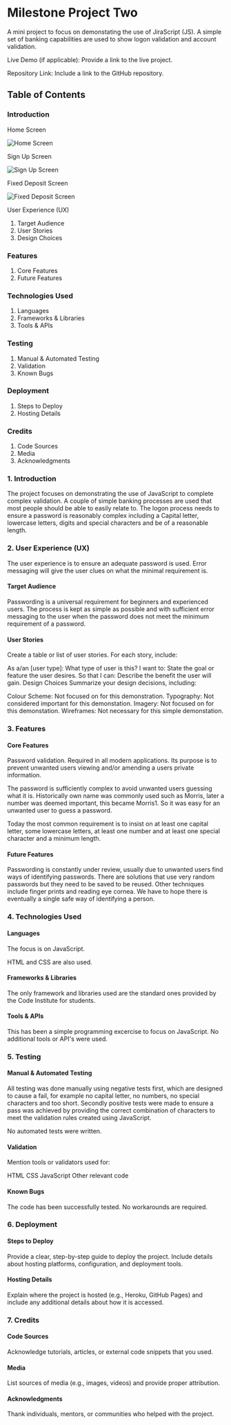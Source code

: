 # Milestone Project Two

A mini project to focus on demonstating the use of JiraScript (JS).  A simple set of banking capabilities are used to show logon validation and account validation.

Live Demo (if applicable): Provide a link to the live project.

Repository Link: Include a link to the GitHub repository.

## Table of Contents

### Introduction

Home Screen

<img
  src="https://www.dropbox.com/s/xgnxrmok5hidlaw/Screenshot%202025-01-22%20at%2015.12.45.png?dl=0"
  alt="Home Screen"
  title="Home Screen"
  style="display: inline-block; margin: 0 auto; max-width: 300px">



Sign Up Screen

<img
  src="https://www.dropbox.com/s/xgnxrmok5hidlaw/Screenshot%202025-01-22%20at%2015.12.45.png?dl=0"
  alt="Sign Up Screen"
  title="Sign Up Screen"
  style="display: inline-block; margin: 0 auto; max-width: 300px">


Fixed Deposit Screen

<img
  src="https://www.dropbox.com/s/xgnxrmok5hidlaw/Screenshot%202025-01-22%20at%2015.12.45.png?dl=0"
  alt="Fixed Deposit Screen"
  title="Fixed Deposit Screen"
  style="display: inline-block; margin: 0 auto; max-width: 300px">


User Experience (UX)

1. Target Audience
1. User Stories
1. Design Choices

### Features

1. Core Features
1. Future Features

### Technologies Used

1. Languages
1. Frameworks & Libraries
1. Tools & APIs

### Testing

1. Manual & Automated Testing
1. Validation
1. Known Bugs

### Deployment

1. Steps to Deploy
1. Hosting Details

### Credits

1. Code Sources
1. Media
1. Acknowledgments

### 1. Introduction

The project focuses on demonstrating the use of JavaScript to complete complex validation.  A couple of simple banking processes are used that most people should be able to easily relate to.  The logon process needs to ensure a password is reasonably complex including a Capital letter, lowercase letters, digits and special characters and be of a reasonable length.

### 2. User Experience (UX)

The user experience is to ensure an adequate password is used.  Error messaging will give the user clues on what the minimal requirement is.

#### Target Audience

Passwording is a universal requirement for beginners and experienced users.  The process is kept as simple as possible and with sufficient error messaging to the user when the password does not meet the minimum requirement of a password.

#### User Stories

Create a table or list of user stories. For each story, include:

As a/an [user type]: What type of user is this?
I want to: State the goal or feature the user desires.
So that I can: Describe the benefit the user will gain.
Design Choices
Summarize your design decisions, including:

Colour Scheme: Not focused on for this demonstration.
Typography: Not considered important for this demonstation.
Imagery: Not focused on for this demonstation.
Wireframes: Not necessary for this simple demonstation.

### 3. Features

#### Core Features

Password validation.  Required in all modern applications.  Its purpose is to prevent unwanted users viewing and/or amending a users private information.  

The password is sufficiently complex to avoid unwanted users guessing what it is.  Historically own name was commonly used such as Morris,  later a number was deemed important, this became Morris1.  So it was easy for an unwanted user to guess a password.  

Today the most common requirement is to insist on at least one capital letter, some lowercase letters, at least one number and at least one special character and a minimum length.

#### Future Features

Passwording is constantly under review, usually due to unwanted users find ways of identifying passwords.  There are solutions that use very random passwords but they need to be saved to be reused.  Other techniques include finger prints  and reading eye cornea.  We have to hope there is eventually a single safe way of identifying a person.

### 4. Technologies Used

#### Languages

The focus is on JavaScript.

HTML and CSS are also used.

#### Frameworks & Libraries

The only framework and libraries used are the standard ones provided by the Code Institute for students.

#### Tools & APIs

This has been a simple programming excercise to focus on JavaScript.  No additional tools or API's were used.

### 5. Testing

#### Manual & Automated Testing

All testing was done manually using negative tests first, which are designed to cause a fail, for example no capital letter, no numbers, no special characters and too short.  Secondly positive tests were made to ensure a pass was achieved by providing the correct combination of characters to meet the validation rules created using JavaScript.  

No automated tests were written.

#### Validation

Mention tools or validators used for:

HTML
CSS
JavaScript
Other relevant code

#### Known Bugs

The code has been successfully tested.  No workarounds are required.

### 6. Deployment

#### Steps to Deploy

Provide a clear, step-by-step guide to deploy the project. Include details about hosting platforms, configuration, and deployment tools.

#### Hosting Details

Explain where the project is hosted (e.g., Heroku, GitHub Pages) and include any additional details about how it is accessed.

### 7. Credits

#### Code Sources

Acknowledge tutorials, articles, or external code snippets that you used.

#### Media

List sources of media (e.g., images, videos) and provide proper attribution.

#### Acknowledgments

Thank individuals, mentors, or communities who helped with the project.
